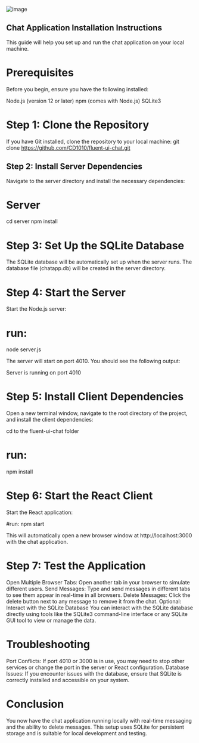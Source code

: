 ![image](https://github.com/user-attachments/assets/7923a823-1f9f-42c2-b050-8fc6496cea38)



## Chat Application Installation Instructions
This guide will help you set up and run the chat application on your local machine.

# Prerequisites
Before you begin, ensure you have the following installed:

Node.js (version 12 or later)
npm (comes with Node.js)
SQLite3 

# Step 1: Clone the Repository
If you have Git installed, clone the repository to your local machine:
git clone https://github.com/CD1010/fluent-ui-chat.git

## Step 2: Install Server Dependencies
Navigate to the server directory and install the necessary dependencies:

# Server

cd server
npm install 

# Step 3: Set Up the SQLite Database
The SQLite database will be automatically set up when the server runs. The database file (chatapp.db) will be created in the server directory.

# Step 4: Start the Server
Start the Node.js server:

# run: 
node server.js

The server will start on port 4010. You should see the following output:

Server is running on port 4010

# Step 5: Install Client Dependencies
Open a new terminal window, navigate to the root directory of the project, and install the client dependencies:

cd to the fluent-ui-chat folder 

# run:
npm install

# Step 6: Start the React Client
Start the React application:

#run:
npm start

This will automatically open a new browser window at http://localhost:3000 with the chat application.

# Step 7: Test the Application
Open Multiple Browser Tabs: Open another tab in your browser to simulate different users.
Send Messages: Type and send messages in different tabs to see them appear in real-time in all browsers.
Delete Messages: Click the delete button next to any message to remove it from the chat.
Optional: Interact with the SQLite Database
You can interact with the SQLite database directly using tools like the SQLite3 command-line interface or any SQLite GUI tool to view or manage the data.

# Troubleshooting
Port Conflicts: If port 4010 or 3000 is in use, you may need to stop other services or change the port in the server or React configuration.
Database Issues: If you encounter issues with the database, ensure that SQLite is correctly installed and accessible on your system.
# Conclusion
You now have the chat application running locally with real-time messaging and the ability to delete messages. This setup uses SQLite for persistent storage and is suitable for local development and testing.
